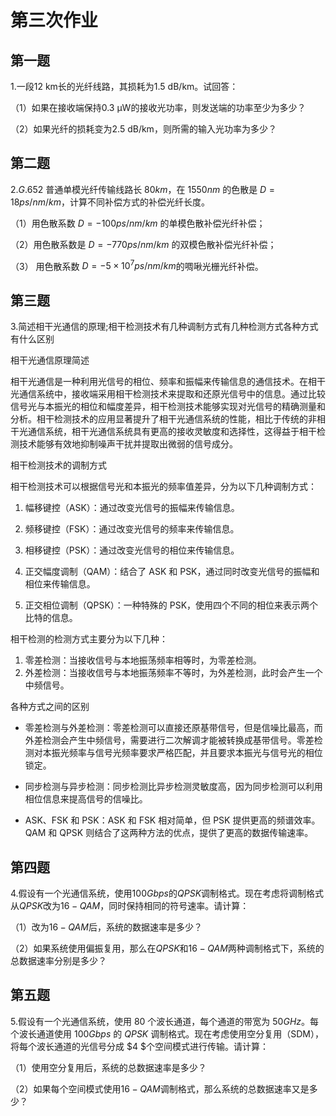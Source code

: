 # 第三次作业
## 第一题

1.一段12 km长的光纤线路，其损耗为1.5 dB/km。试回答：

（1）如果在接收端保持0.3 μW的接收光功率，则发送端的功率至少为多少？

（2）如果光纤的损耗变为2.5 dB/km，则所需的输入光功率为多少？



## 第二题

2.$G.652$ 普通单模光纤传输线路长 $80 km$，在 $1550 nm$ 的色散是 $D =18 ps/nm/km$，计算不同补偿方式的补偿光纤长度。

（1）用色散系数 $D = -100 ps/nm/km$ 的单模色散补偿光纤补偿；

（2）用色散系数是 $D = -770 ps/nm/km$ 的双模色散补偿光纤补偿；

（3） 用色散系数 $D = -5×10^7 ps/nm/km$的啁啾光栅光纤补偿。





## 第三题

3.简述相干光通信的原理;相干检测技术有几种调制方式有几种检测方式各种方式有什么区别



相干光通信原理简述

相干光通信是一种利用光信号的相位、频率和振幅来传输信息的通信技术。在相干光通信系统中，接收端采用相干检测技术来提取和还原光信号中的信息。通过比较信号光与本振光的相位和幅度差异，相干检测技术能够实现对光信号的精确测量和分析。相干检测技术的应用显著提升了相干光通信系统的性能，相比于传统的非相干光通信系统，相干光通信系统具有更高的接收灵敏度和选择性，这得益于相干检测技术能够有效地抑制噪声干扰并提取出微弱的信号成分。



相干检测技术的调制方式

相干检测技术可以根据信号光和本振光的频率值差异，分为以下几种调制方式：

1. 幅移键控（ASK）：通过改变光信号的振幅来传输信息。
2. 频移键控（FSK）：通过改变光信号的频率来传输信息。
3. 相移键控（PSK）：通过改变光信号的相位来传输信息。
4. 正交幅度调制（QAM）：结合了 ASK 和 PSK，通过同时改变光信号的振幅和相位来传输信息。

5. 正交相位调制（QPSK）：一种特殊的 PSK，使用四个不同的相位来表示两个比特的信息。



相干检测的检测方式主要分为以下几种：

1. 零差检测：当接收信号与本地振荡频率相等时，为零差检测。
2. 外差检测：当接收信号与本地振荡频率不等时，为外差检测，此时会产生一个中频信号。



各种方式之间的区别

- 零差检测与外差检测：零差检测可以直接还原基带信号，但是信噪比最高，而外差检测会产生中频信号，需要进行二次解调才能被转换成基带信号。零差检测对本振光频率与信号光频率要求严格匹配，并且要求本振光与信号光的相位锁定。

- 同步检测与异步检测：同步检测比异步检测灵敏度高，因为同步检测可以利用相位信息来提高信号的信噪比。

-  ASK、FSK 和 PSK：ASK 和 FSK 相对简单，但 PSK 提供更高的频谱效率。QAM 和 QPSK 则结合了这两种方法的优点，提供了更高的数据传输速率。



## 第四题

4.假设有一个光通信系统，使用$100Gbps$的$QPSK$调制格式。现在考虑将调制格式从$QPSK$改为$16-QAM$，同时保持相同的符号速率。请计算：

（1）改为$16-QAM$后，系统的数据速率是多少？

（2）如果系统使用偏振复用，那么在$QPSK$和$16-QAM$两种调制格式下，系统的总数据速率分别是多少？









## 第五题

5.假设有一个光通信系统，使用 $80$ 个波长通道，每个通道的带宽为 $50GHz$。每个波长通道使用 $100Gbps$ 的 $QPSK$ 调制格式。现在考虑使用空分复用（SDM），将每个波长通道的光信号分成 $4 $个空间模式进行传输。请计算：

（1）使用空分复用后，系统的总数据速率是多少？

（2）如果每个空间模式使用$16-QAM$调制格式，那么系统的总数据速率又是多少？